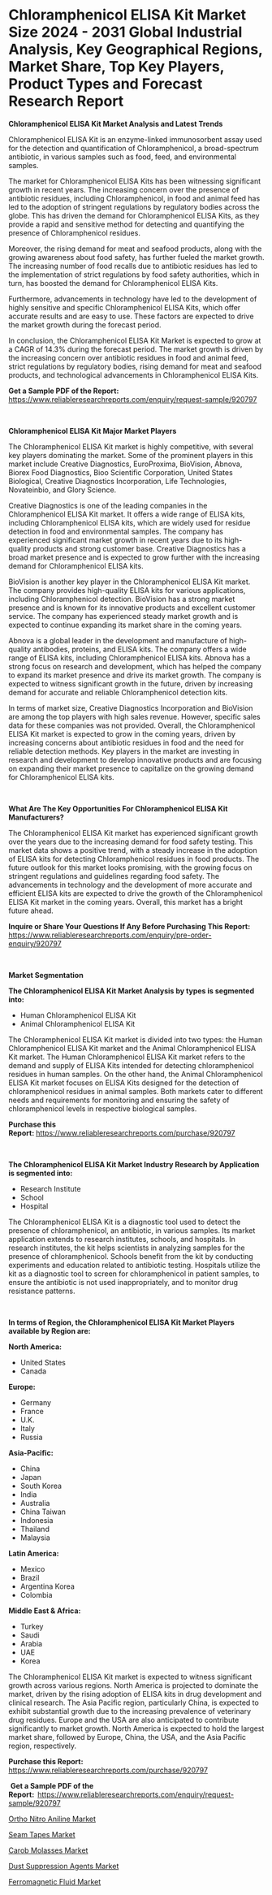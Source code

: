 <p><h1>Chloramphenicol ELISA Kit Market Size 2024 - 2031 Global Industrial Analysis, Key Geographical Regions, Market Share, Top Key Players, Product Types and Forecast Research Report</h1></p><p><strong>Chloramphenicol ELISA Kit Market Analysis and Latest Trends</strong></p>
<p><p>Chloramphenicol ELISA Kit is an enzyme-linked immunosorbent assay used for the detection and quantification of Chloramphenicol, a broad-spectrum antibiotic, in various samples such as food, feed, and environmental samples.</p><p>The market for Chloramphenicol ELISA Kits has been witnessing significant growth in recent years. The increasing concern over the presence of antibiotic residues, including Chloramphenicol, in food and animal feed has led to the adoption of stringent regulations by regulatory bodies across the globe. This has driven the demand for Chloramphenicol ELISA Kits, as they provide a rapid and sensitive method for detecting and quantifying the presence of Chloramphenicol residues.</p><p>Moreover, the rising demand for meat and seafood products, along with the growing awareness about food safety, has further fueled the market growth. The increasing number of food recalls due to antibiotic residues has led to the implementation of strict regulations by food safety authorities, which in turn, has boosted the demand for Chloramphenicol ELISA Kits.</p><p>Furthermore, advancements in technology have led to the development of highly sensitive and specific Chloramphenicol ELISA Kits, which offer accurate results and are easy to use. These factors are expected to drive the market growth during the forecast period.</p><p>In conclusion, the Chloramphenicol ELISA Kit Market is expected to grow at a CAGR of 14.3% during the forecast period. The market growth is driven by the increasing concern over antibiotic residues in food and animal feed, strict regulations by regulatory bodies, rising demand for meat and seafood products, and technological advancements in Chloramphenicol ELISA Kits.</p></p>
<p><strong>Get a Sample PDF of the Report:&nbsp;</strong> <a href="https://www.reliableresearchreports.com/enquiry/request-sample/920797">https://www.reliableresearchreports.com/enquiry/request-sample/920797</a></p>
<p>&nbsp;</p>
<p><strong>Chloramphenicol ELISA Kit Major Market Players</strong></p>
<p><p>The Chloramphenicol ELISA Kit market is highly competitive, with several key players dominating the market. Some of the prominent players in this market include Creative Diagnostics, EuroProxima, BioVision, Abnova, Biorex Food Diagnostics, Bioo Scientific Corporation, United States Biological, Creative Diagnostics Incorporation, Life Technologies, Novateinbio, and Glory Science.</p><p>Creative Diagnostics is one of the leading companies in the Chloramphenicol ELISA Kit market. It offers a wide range of ELISA kits, including Chloramphenicol ELISA kits, which are widely used for residue detection in food and environmental samples. The company has experienced significant market growth in recent years due to its high-quality products and strong customer base. Creative Diagnostics has a broad market presence and is expected to grow further with the increasing demand for Chloramphenicol ELISA kits.</p><p>BioVision is another key player in the Chloramphenicol ELISA Kit market. The company provides high-quality ELISA kits for various applications, including Chloramphenicol detection. BioVision has a strong market presence and is known for its innovative products and excellent customer service. The company has experienced steady market growth and is expected to continue expanding its market share in the coming years.</p><p>Abnova is a global leader in the development and manufacture of high-quality antibodies, proteins, and ELISA kits. The company offers a wide range of ELISA kits, including Chloramphenicol ELISA kits. Abnova has a strong focus on research and development, which has helped the company to expand its market presence and drive its market growth. The company is expected to witness significant growth in the future, driven by increasing demand for accurate and reliable Chloramphenicol detection kits.</p><p>In terms of market size, Creative Diagnostics Incorporation and BioVision are among the top players with high sales revenue. However, specific sales data for these companies was not provided. Overall, the Chloramphenicol ELISA Kit market is expected to grow in the coming years, driven by increasing concerns about antibiotic residues in food and the need for reliable detection methods. Key players in the market are investing in research and development to develop innovative products and are focusing on expanding their market presence to capitalize on the growing demand for Chloramphenicol ELISA kits.</p></p>
<p>&nbsp;</p>
<p><strong>What Are The Key Opportunities For Chloramphenicol ELISA Kit Manufacturers?</strong></p>
<p><p>The Chloramphenicol ELISA Kit market has experienced significant growth over the years due to the increasing demand for food safety testing. This market data shows a positive trend, with a steady increase in the adoption of ELISA kits for detecting Chloramphenicol residues in food products. The future outlook for this market looks promising, with the growing focus on stringent regulations and guidelines regarding food safety. The advancements in technology and the development of more accurate and efficient ELISA kits are expected to drive the growth of the Chloramphenicol ELISA Kit market in the coming years. Overall, this market has a bright future ahead.</p></p>
<p><strong>Inquire or Share Your Questions If Any Before Purchasing This Report:</strong> <a href="https://www.reliableresearchreports.com/enquiry/pre-order-enquiry/920797">https://www.reliableresearchreports.com/enquiry/pre-order-enquiry/920797</a></p>
<p>&nbsp;</p>
<p><strong>Market Segmentation</strong></p>
<p><strong>The Chloramphenicol ELISA Kit Market Analysis by types is segmented into:</strong></p>
<p><ul><li>Human Chloramphenicol ELISA Kit</li><li>Animal Chloramphenicol ELISA Kit</li></ul></p>
<p><p>The Chloramphenicol ELISA Kit market is divided into two types: the Human Chloramphenicol ELISA Kit market and the Animal Chloramphenicol ELISA Kit market. The Human Chloramphenicol ELISA Kit market refers to the demand and supply of ELISA Kits intended for detecting chloramphenicol residues in human samples. On the other hand, the Animal Chloramphenicol ELISA Kit market focuses on ELISA Kits designed for the detection of chloramphenicol residues in animal samples. Both markets cater to different needs and requirements for monitoring and ensuring the safety of chloramphenicol levels in respective biological samples.</p></p>
<p><strong>Purchase this Report:&nbsp;</strong><a href="https://www.reliableresearchreports.com/purchase/920797">https://www.reliableresearchreports.com/purchase/920797</a></p>
<p>&nbsp;</p>
<p><strong>The Chloramphenicol ELISA Kit Market Industry Research by Application is segmented into:</strong></p>
<p><ul><li>Research Institute</li><li>School</li><li>Hospital</li></ul></p>
<p><p>The Chloramphenicol ELISA Kit is a diagnostic tool used to detect the presence of chloramphenicol, an antibiotic, in various samples. Its market application extends to research institutes, schools, and hospitals. In research institutes, the kit helps scientists in analyzing samples for the presence of chloramphenicol. Schools benefit from the kit by conducting experiments and education related to antibiotic testing. Hospitals utilize the kit as a diagnostic tool to screen for chloramphenicol in patient samples, to ensure the antibiotic is not used inappropriately, and to monitor drug resistance patterns.</p></p>
<p>&nbsp;</p>
<p><strong>In terms of Region, the Chloramphenicol ELISA Kit Market Players available by Region are:</strong></p>
<p>
    <p> <strong> North America: </strong>
        <ul>
            <li>United States</li>
            <li>Canada</li>
        </ul>
        </p> 
    <p> <strong> Europe: </strong>
        <ul>
            <li>Germany</li>
            <li>France</li>
            <li>U.K.</li>
            <li>Italy</li>
            <li>Russia</li>
        </ul>
        </p> 
    <p> <strong> Asia-Pacific: </strong>
        <ul>
            <li>China</li>
            <li>Japan</li>
            <li>South Korea</li>
            <li>India</li>
            <li>Australia</li>
            <li>China Taiwan</li>
            <li>Indonesia</li>
            <li>Thailand</li>
            <li>Malaysia</li>
        </ul>
        </p> 
    <p> <strong> Latin America: </strong>
        <ul>
            <li>Mexico</li>
            <li>Brazil</li>
            <li>Argentina Korea</li>
            <li>Colombia</li>
        </ul>
        </p> 
    <p> <strong> Middle East & Africa: </strong>
        <ul>
            <li>Turkey</li>
            <li>Saudi</li>
            <li>Arabia</li>
            <li>UAE</li>
            <li>Korea</li>
        </ul>
    </p>
    </p>
<p><p>The Chloramphenicol ELISA Kit market is expected to witness significant growth across various regions. North America is projected to dominate the market, driven by the rising adoption of ELISA kits in drug development and clinical research. The Asia Pacific region, particularly China, is expected to exhibit substantial growth due to the increasing prevalence of veterinary drug residues. Europe and the USA are also anticipated to contribute significantly to market growth. North America is expected to hold the largest market share, followed by Europe, China, the USA, and the Asia Pacific region, respectively.</p></p>
<p><strong>Purchase this Report: </strong><a href="https://www.reliableresearchreports.com/purchase/920797">https://www.reliableresearchreports.com/purchase/920797</a></p>
<p>&nbsp;<strong>Get a Sample PDF of the Report:&nbsp;&nbsp;</strong><a href="https://www.reliableresearchreports.com/enquiry/request-sample/920797">https://www.reliableresearchreports.com/enquiry/request-sample/920797</a></p>
<p><strong></strong></p>
<p><p><a href="https://medium.com/@frankpeters35/ortho-nitro-aniline-market-share-evolution-and-market-growth-trends-2024-2031-3fc0a0772f25">Ortho Nitro Aniline Market</a></p><p><a href="https://medium.com/@frankpeters35/seam-tapes-market-size-reveals-the-best-marketing-channels-in-global-industry-ad8c5178b5a7">Seam Tapes Market</a></p><p><a href="https://medium.com/@frankpeters35/carob-molasses-market-share-evolution-and-market-growth-trends-2024-2031-e256bd0f9612">Carob Molasses Market</a></p><p><a href="https://medium.com/@frankpeters35/dust-suppression-agents-market-analysis-and-sze-forecasted-for-period-from-2024-to-2031-9efe59e3abbc">Dust Suppression Agents Market</a></p><p><a href="https://medium.com/@frankpeters35/ferromagnetic-fluid-nbsp-market-focuses-on-market-share-size-and-projected-forecast-till-2031-70e857976057">Ferromagnetic Fluid Market</a></p></p>